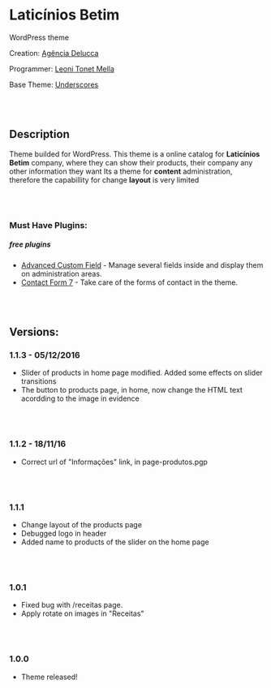 # Laticínios Betim
WordPress theme

Creation: [Agência Delucca](http://www.agenciadelucca.com.br)

Programmer: [Leoni Tonet Mella](http://leonimella.com)

Base Theme: [Underscores](http://underscores.me)

<br>
<br>

## Description

Theme builded for WordPress. This theme is a online catalog for __Laticínios Betim__ company, where they can show their products, their company any other information they want
Its a theme for __content__ administration, therefore the capabillity for change __layout__ is very limited

<br>
<br>

### Must Have Plugins:
##### free plugins

* [Advanced Custom Field](https://wordpress.org/plugins/advanced-custom-fields/) - Manage several fields inside and display them on administration areas.
* [Contact Form 7](https://wordpress.org/plugins/contact-form-7/) - Take care of the forms of contact in the theme.

<br>
<br>

## Versions:

### 1.1.3 - 05/12/2016
* Slider of products in home page modified. Added some effects on slider transitions
* The button to products page, in home, now change the HTML text acordding to the image in evidence

<br>
<br>

### 1.1.2 - 18/11/16
* Correct url of "Informações" link, in page-produtos.pgp

<br>
<br>

### 1.1.1
* Change layout of the products page
* Debugged logo in header
* Added name to products of the slider on the home page

<br>
<br>

### 1.0.1
* Fixed bug with /receitas page.
* Apply rotate on images in "Receitas"

<br>
<br>

### 1.0.0
* Theme released!

<br>
<br>